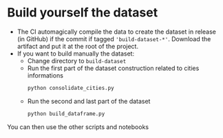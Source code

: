 # Build yourself the dataset
- The CI automagically compile the data to create the dataset in release (in GitHub) if the commit if tagged `'build-dataset-*'`. Download the artifact and put it at the root of the project.
- If you want to build manually the dataset:
  - Change directory to `build-dataset`
  - Run the first part of the dataset construction related to cities informations
    ```sh
    python consolidate_cities.py
    ```
  - Run the second and last part of the dataset
    ```sh
    python build_dataframe.py 
    ```
You can then use the other scripts and notebooks
